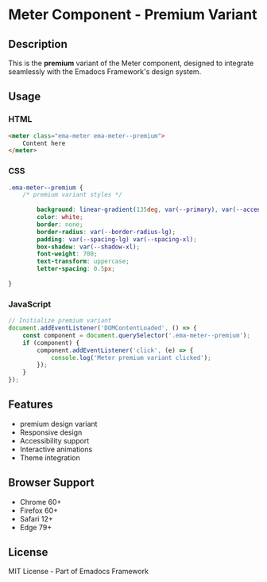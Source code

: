 # Meter Component - Premium Variant

## Description
This is the **premium** variant of the Meter component, designed to integrate seamlessly with the Emadocs Framework's design system.

## Usage

### HTML
```html
<meter class="ema-meter ema-meter--premium">
    Content here
</meter>
```

### CSS
```css
.ema-meter--premium {
    /* premium variant styles */
    
        background: linear-gradient(135deg, var(--primary), var(--accent));
        color: white;
        border: none;
        border-radius: var(--border-radius-lg);
        padding: var(--spacing-lg) var(--spacing-xl);
        box-shadow: var(--shadow-xl);
        font-weight: 700;
        text-transform: uppercase;
        letter-spacing: 0.5px;
    
}
```

### JavaScript
```javascript
// Initialize premium variant
document.addEventListener('DOMContentLoaded', () => {
    const component = document.querySelector('.ema-meter--premium');
    if (component) {
        component.addEventListener('click', (e) => {
            console.log('Meter premium variant clicked');
        });
    }
});
```

## Features
- premium design variant
- Responsive design
- Accessibility support
- Interactive animations
- Theme integration

## Browser Support
- Chrome 60+
- Firefox 60+
- Safari 12+
- Edge 79+

## License
MIT License - Part of Emadocs Framework

